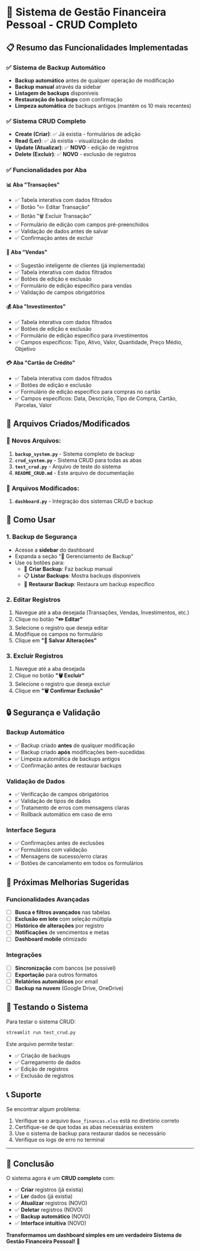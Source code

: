 # 🚀 Sistema de Gestão Financeira Pessoal - CRUD Completo

## 📋 Resumo das Funcionalidades Implementadas

### ✅ **Sistema de Backup Automático**
- **Backup automático** antes de qualquer operação de modificação
- **Backup manual** através da sidebar
- **Listagem de backups** disponíveis
- **Restauração de backups** com confirmação
- **Limpeza automática** de backups antigos (mantém os 10 mais recentes)

### ✅ **Sistema CRUD Completo**
- **Create (Criar)**: ✅ Já existia - formulários de adição
- **Read (Ler)**: ✅ Já existia - visualização de dados
- **Update (Atualizar)**: ✅ **NOVO** - edição de registros
- **Delete (Excluir)**: ✅ **NOVO** - exclusão de registros

### ✅ **Funcionalidades por Aba**

#### 📊 **Aba "Transações"**
- ✅ Tabela interativa com dados filtrados
- ✅ Botão "✏️ Editar Transação"
- ✅ Botão "🗑️ Excluir Transação"
- ✅ Formulário de edição com campos pré-preenchidos
- ✅ Validação de dados antes de salvar
- ✅ Confirmação antes de excluir

#### 🛒 **Aba "Vendas"**
- ✅ Sugestão inteligente de clientes (já implementada)
- ✅ Tabela interativa com dados filtrados
- ✅ Botões de edição e exclusão
- ✅ Formulário de edição específico para vendas
- ✅ Validação de campos obrigatórios

#### 💰 **Aba "Investimentos"**
- ✅ Tabela interativa com dados filtrados
- ✅ Botões de edição e exclusão
- ✅ Formulário de edição específico para investimentos
- ✅ Campos específicos: Tipo, Ativo, Valor, Quantidade, Preço Médio, Objetivo

#### 💳 **Aba "Cartão de Crédito"**
- ✅ Tabela interativa com dados filtrados
- ✅ Botões de edição e exclusão
- ✅ Formulário de edição específico para compras no cartão
- ✅ Campos específicos: Data, Descrição, Tipo de Compra, Cartão, Parcelas, Valor

## 🔧 **Arquivos Criados/Modificados**

### 📁 **Novos Arquivos:**
1. **`backup_system.py`** - Sistema completo de backup
2. **`crud_system.py`** - Sistema CRUD para todas as abas
3. **`test_crud.py`** - Arquivo de teste do sistema
4. **`README_CRUD.md`** - Este arquivo de documentação

### 📁 **Arquivos Modificados:**
1. **`dashboard.py`** - Integração dos sistemas CRUD e backup

## 🎯 **Como Usar**

### **1. Backup de Segurança**
- Acesse a **sidebar** do dashboard
- Expanda a seção "💾 Gerenciamento de Backup"
- Use os botões para:
  - 🔄 **Criar Backup**: Faz backup manual
  - 📋 **Listar Backups**: Mostra backups disponíveis
  - 🔄 **Restaurar Backup**: Restaura um backup específico

### **2. Editar Registros**
1. Navegue até a aba desejada (Transações, Vendas, Investimentos, etc.)
2. Clique no botão **"✏️ Editar"**
3. Selecione o registro que deseja editar
4. Modifique os campos no formulário
5. Clique em **"💾 Salvar Alterações"**

### **3. Excluir Registros**
1. Navegue até a aba desejada
2. Clique no botão **"🗑️ Excluir"**
3. Selecione o registro que deseja excluir
4. Clique em **"🗑️ Confirmar Exclusão"**

## 🔒 **Segurança e Validação**

### **Backup Automático**
- ✅ Backup criado **antes** de qualquer modificação
- ✅ Backup criado **após** modificações bem-sucedidas
- ✅ Limpeza automática de backups antigos
- ✅ Confirmação antes de restaurar backups

### **Validação de Dados**
- ✅ Verificação de campos obrigatórios
- ✅ Validação de tipos de dados
- ✅ Tratamento de erros com mensagens claras
- ✅ Rollback automático em caso de erro

### **Interface Segura**
- ✅ Confirmações antes de exclusões
- ✅ Formulários com validação
- ✅ Mensagens de sucesso/erro claras
- ✅ Botões de cancelamento em todos os formulários

## 🚀 **Próximas Melhorias Sugeridas**

### **Funcionalidades Avançadas**
- [ ] **Busca e filtros avançados** nas tabelas
- [ ] **Exclusão em lote** com seleção múltipla
- [ ] **Histórico de alterações** por registro
- [ ] **Notificações** de vencimentos e metas
- [ ] **Dashboard mobile** otimizado

### **Integrações**
- [ ] **Sincronização** com bancos (se possível)
- [ ] **Exportação** para outros formatos
- [ ] **Relatórios automáticos** por email
- [ ] **Backup na nuvem** (Google Drive, OneDrive)

## 🧪 **Testando o Sistema**

Para testar o sistema CRUD:

```bash
streamlit run test_crud.py
```

Este arquivo permite testar:
- ✅ Criação de backups
- ✅ Carregamento de dados
- ✅ Edição de registros
- ✅ Exclusão de registros

## 📞 **Suporte**

Se encontrar algum problema:
1. Verifique se o arquivo `Base_financas.xlsx` está no diretório correto
2. Certifique-se de que todas as abas necessárias existem
3. Use o sistema de backup para restaurar dados se necessário
4. Verifique os logs de erro no terminal

---

## 🎉 **Conclusão**

O sistema agora é um **CRUD completo** com:
- ✅ **Criar** registros (já existia)
- ✅ **Ler** dados (já existia)
- ✅ **Atualizar** registros (NOVO)
- ✅ **Deletar** registros (NOVO)
- ✅ **Backup automático** (NOVO)
- ✅ **Interface intuitiva** (NOVO)

**Transformamos um dashboard simples em um verdadeiro Sistema de Gestão Financeira Pessoal!** 🚀 
